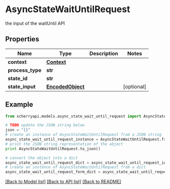 # AsyncStateWaitUntilRequest

the input of the waitUntil API

## Properties
Name | Type | Description | Notes
------------ | ------------- | ------------- | -------------
**context** | [**Context**](Context.md) |  | 
**process_type** | **str** |  | 
**state_id** | **str** |  | 
**state_input** | [**EncodedObject**](EncodedObject.md) |  | [optional] 

## Example

```python
from xcherryapi.models.async_state_wait_until_request import AsyncStateWaitUntilRequest

# TODO update the JSON string below
json = "{}"
# create an instance of AsyncStateWaitUntilRequest from a JSON string
async_state_wait_until_request_instance = AsyncStateWaitUntilRequest.from_json(json)
# print the JSON string representation of the object
print AsyncStateWaitUntilRequest.to_json()

# convert the object into a dict
async_state_wait_until_request_dict = async_state_wait_until_request_instance.to_dict()
# create an instance of AsyncStateWaitUntilRequest from a dict
async_state_wait_until_request_form_dict = async_state_wait_until_request.from_dict(async_state_wait_until_request_dict)
```
[[Back to Model list]](../README.md#documentation-for-models) [[Back to API list]](../README.md#documentation-for-api-endpoints) [[Back to README]](../README.md)


